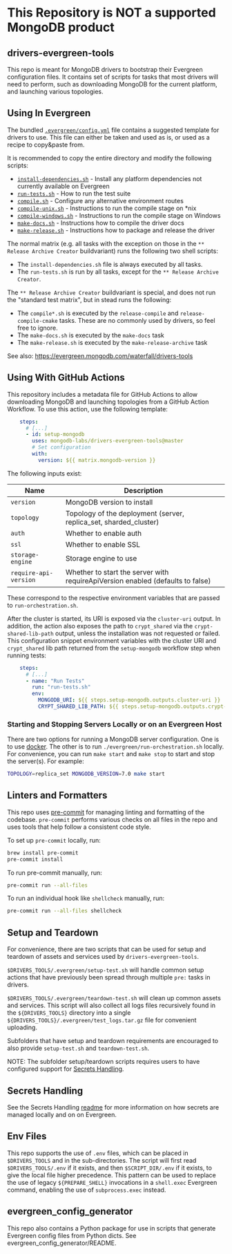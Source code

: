 # This Repository is NOT a supported MongoDB product

## drivers-evergreen-tools

This repo is meant for MongoDB drivers to bootstrap their Evergreen
configuration files.
It contains set of scripts for tasks that most drivers will need to perform,
such as downloading MongoDB for the current platform, and launching various
topologies.

## Using In Evergreen

The bundled [`.evergreen/config.yml`](.evergreen/config.yml) file contains a
suggested template for drivers to use.
This file can either be taken and used as is, or used as a recipe to copy&paste from.

It is recommended to copy the entire directory and modify the following scripts:
- [`install-dependencies.sh`](.evergreen/install-dependencies.sh) - Install any platform dependencies not currently available on Evergreen
- [`run-tests.sh`](.evergreen/run-tests.sh) - How to run the test suite
- [`compile.sh`](.evergreen/compile.sh) - Configure any alternative environment routes
- [`compile-unix.sh`](.evergreen/compile-unix.sh) - Instructions to run the compile stage on *nix
- [`compile-windows.sh`](.evergreen/compile-windows.sh) - Instructions to run the compile stage on Windows
- [`make-docs.sh`](.evergreen/make-docs.sh) - Instructions how to compile the driver docs
- [`make-release.sh`](.evergreen/make-release.sh) - Instructions how to package and release the driver


The normal matrix (e.g. all tasks with the exception on those in the `** Release Archive Creator` buildvariant) runs the following two shell scripts:
- The `install-dependencies.sh` file is always executed by all tasks.
- The `run-tests.sh` is run by all tasks, except for the `** Release Archive Creator`.

The `** Release Archive Creator` buildvariant is special, and does not run the "standard test matrix", but in stead runs the following:
- The `compile*.sh` is executed by the `release-compile` and `release-compile-cmake` tasks. These are no commonly used by drivers, so feel free to ignore.
- The `make-docs.sh` is executed by the `make-docs` task
- The `make-release.sh` is executed by the `make-release-archive` task


See also:
https://evergreen.mongodb.com/waterfall/drivers-tools

## Using With GitHub Actions

This repository includes a metadata file for GitHub Actions to allow downloading
MongoDB and launching topologies from a GitHub Action Workflow. To use this
action, use the following template:

```yaml
    steps:
      # [...]
      - id: setup-mongodb
        uses: mongodb-labs/drivers-evergreen-tools@master
        # Set configuration
        with:
          version: ${{ matrix.mongodb-version }}
```

The following inputs exist:

| Name | Description |
| --- | --- |
| `version` | MongoDB version to install |
| `topology` | Topology of the deployment (server, replica_set, sharded_cluster) |
| `auth` | Whether to enable auth |
| `ssl` | Whether to enable SSL |
| `storage-engine` | Storage engine to use |
| `require-api-version` | Whether to start the server with requireApiVersion enabled (defaults to false) |

These correspond to the respective environment variables that are passed to `run-orchestration.sh`.

After the cluster is started, its URI is exposed via the `cluster-uri` output. In addition, the action also exposes the
path to `crypt_shared` via the `crypt-shared-lib-path` output, unless the installation was not requested or failed.
This configuration snippet environment variables with the cluster URI and `crypt_shared` lib path
returned from the `setup-mongodb` workflow step when running tests:
```yaml
    steps:
      # [...]
      - name: "Run Tests"
        run: "run-tests.sh"
        env:
          MONGODB_URI: ${{ steps.setup-mongodb.outputs.cluster-uri }}
          CRYPT_SHARED_LIB_PATH: ${{ steps.setup-mongodb.outputs.crypt-shared-lib-path }}
```

### Starting and Stopping Servers Locally or on an Evergreen Host

There are two options for running a MongoDB server configuration.
One is to use [docker](./.evergreen/docker/README.md).
The other is to run `./evergreen/run-orchestration.sh` locally.
For convenience, you can run `make start` and `make stop` to start and stop the server(s).
For example:

```bash
TOPOLOGY=replica_set MONGODB_VERSION=7.0 make start
```

## Linters and Formatters

This repo uses [pre-commit](https://pre-commit.com/) for managing linting and formatting of the codebase.
`pre-commit` performs various checks on all files in the repo and uses tools that help follow a consistent code
style.

To set up `pre-commit` locally, run:

```bash
brew install pre-commit
pre-commit install
```

To run pre-commit manually, run:

```bash
pre-commit run --all-files
```

To run an individual hook like `shellcheck` manually, run:

```bash
pre-commit run --all-files shellcheck
```

## Setup and Teardown

For convenience, there are two scripts that can be used for setup and teardown of assets and services
used by `drivers-evergreen-tools`.

`$DRIVERS_TOOLS/.evergreen/setup-test.sh` will handle common setup actions that have previously
been spread through multiple `pre:` tasks in drivers.

`$DRIVERS_TOOLS/.evergreen/teardown-test.sh` will clean up common assets and services.
This script will also collect all logs files recursively found in the `${DRIVERS_TOOLS}` directory into a single `${DRIVERS_TOOLS}/.evergreen/test_logs.tar.gz` file
for convenient uploading.

Subfolders that have setup and teardown requirements are encouraged to also provide
`setup-test.sh` and `teardown-test.sh`.

NOTE: The subfolder setup/teardown scripts requires users to have configured
support for [Secrets Handling](./.evergreen/secrets_handling/README.md).


## Secrets Handling

See the Secrets Handling [readme](./.evergreen/secrets_handling/README.md) for more information on how secrets are managed
locally and on on Evergreen.

## Env Files

This repo supports the use of `.env` files, which can be placed in `$DRIVERS_TOOLS` and in the sub-directories.
The script will first read `$DRIVERS_TOOLS/.env` if it exists, and then `$SCRIPT_DIR/.env` if it exists, to give
the local file higher precedence.  This pattern can be used to replace the use of legacy `${PREPARE_SHELL}`
invocations in a  `shell.exec` Evergreen command, enabling the use of `subprocess.exec` instead.

## evergreen_config_generator

This repo also contains a Python package for use in scripts that generate
Evergreen config files from Python dicts. See evergreen_config_generator/README.
